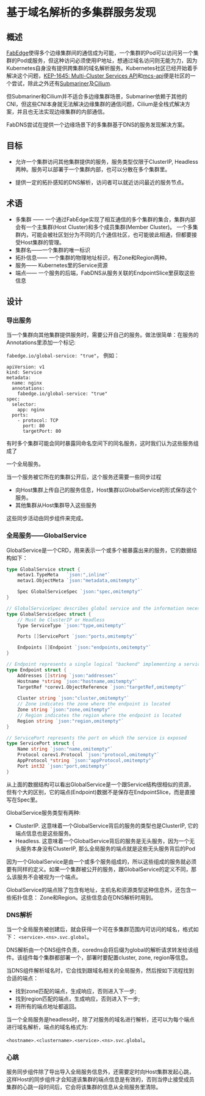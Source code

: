 # 基于域名解析的多集群服务发现

## 概述

[FabEdge](fabedge)使得多个边缘集群间的通信成为可能，一个集群的Pod可以访问另一个集群的Pod或服务，但这种访问必须使用IP地址，想通过域名访问则无能为力，因为Kubernetes自身没有提供跨集群的域名解析服务。Kubernetes社区已经开始着手解决这个问题，[KEP-1645: Multi-Cluster Services API](KEP-1645)和[mcs-api](mcs-api)便是社区的一个尝试，除此之外还有[Submariner](lighthouse)及[Cilium](cilium-service-discovery).

但Submariner和Cilium并不适合多边缘集群场景，Submariner依赖于其他的CNI，但这些CNI本身就无法解决边缘集群的通信问题，Cilium是全栈式解决方案，并且也无法实现边缘集群的内部通信。

FabDNS尝试在提供一个边缘场景下的多集群基于DNS的服务发现解决方案。



## 目标

* 允许一个集群访问其他集群提供的服务，服务类型仅限于ClusterIP, Headless两种。服务可以部署于一个集群内部，也可以分散在多个集群里。

* 提供一定的拓扑感知的DNS解析，访问者可以就近访问最近的服务节点。

  

## 术语

* 多集群 —— 一个通过FabEdge实现了相互通信的多个集群的集合，集群内部会有一个主集群(Host Cluster)和多个成员集群(Member Cluster)。 一个多集群内，可能会被社区划分为不同的几个通信社区，也可能彼此相通，但都要接受Host集群的管理。
* 集群名——一个集群的唯一标识
* 拓扑信息—— 一个集群的物理地址标识，有Zone和Region两种。
* 服务—— Kubernetes里的Service资源
* 端点—— 一个服务的后端，FabDNS从服务关联的EndpointSlice里获取这些信息

## 设计



### 导出服务

当一个集群向其他集群提供服务时，需要公开自己的服务。做法很简单：在服务的Annotations里添加一个标记:

`fabedge.io/global-service: "true"`， 例如：

```
apiVersion: v1
kind: Service
metadata:
  name: nginx
  annotations:
  	fabedge.io/global-service: "true"
spec:
  selector:
    app: nginx
  ports:
    - protocol: TCP
      port: 80
      targetPort: 80
```



有时多个集群可能会同时暴露同命名空间下的同名服务，这时我们认为这些服务组成了

一个全局服务。

当一个服务被它所在的集群公开后，这个服务还需要一些同步过程

* 向Host集群上传自己的服务信息，Host集群以GlobalService的形式保存这个服务。
* 其他集群从Host集群导入这些服务

这些同步活动由同步组件来完成。



### 全局服务——GlobalService

GlobalService是一个CRD，用来表示一个或多个被暴露出来的服务，它的数据结构如下：

```go
type GlobalService struct {
	metav1.TypeMeta   `json:",inline"`
	metav1.ObjectMeta `json:"metadata,omitempty"`

	Spec GlobalServiceSpec `json:"spec,omitempty"`
}

// GlobalServiceSpec describes global service and the information necessary to consume it.
type GlobalServiceSpec struct {
	// Must be ClusterIP or Headless
	Type ServiceType `json:"type,omitempty"`

	Ports []ServicePort `json:"ports,omitempty"`

	Endpoints []Endpoint `json:"endpoints,omitempty"`
}

// Endpoint represents a single logical "backend" implementing a service.
type Endpoint struct {
	Addresses []string `json:"addresses"`
    Hostname *string `json:"hostname,omitempty"`
	TargetRef *corev1.ObjectReference `json:"targetRef,omitempty"`
	
	Cluster string `json:"cluster,omitempty"`
	// Zone indicates the zone where the endpoint is located
	Zone string `json:"zone,omitempty"`
	// Region indicates the region where the endpoint is located
	Region string `json:"region,omitempty"`
}

// ServicePort represents the port on which the service is exposed
type ServicePort struct {
	Name string `json:"name,omitempty"`
	Protocol corev1.Protocol `json:"protocol,omitempty"`
	AppProtocol *string `json:"appProtocol,omitempty"`
	Port int32 `json:"port,omitempty"`
}
```

从上面的数据结构可以看出GlobalService是一个跟Service结构很相似的资源，但有个大的区别，它的端点(Endpoint)数据不是保存在EndpointSlice，而是直接写在Spec里。

GlobalService服务类型有两种:

* ClusterIP. 这意味着一个GlobalService背后的服务的类型也是ClusterIP, 它的端点信息也是这些服务。
* Headless. 这意味着一个GlobalService背后的服务是无头服务，因为一个无头服务本身没有ClusterIP, 那么全局服务的端点就是这些无头服务背后的Pod

因为一个GlobalService是由一个或多个服务组成的，所以这些组成的服务就必须要有同样的定义。如果一个集群被公开的服务，跟GlobalService的定义不同，那么该服务不会被视为一个端点。

GlobalService的端点除了包含有地址，主机名和资源类型这种信息外，还包含一些拓扑信息： Zone和Region。这些信息会在DNS解析时用到。



### DNS解析

当一个全局服务被创建后，就会获得一个可在多集群范围内可访问的域名，格式如下： `<service>.<ns>.svc.global`。

DNS解析由一个DNS组件负责，coredns会将后缀为global的解析请求转发给该组件。该组件每个集群都部署一个，部署时要配置cluster, zone, region等信息。

当DNS组件解析域名时，它会找到跟域名相关的全局服务，然后按如下流程找到合适的端点：

* 找到zone匹配的端点，生成响应，否则进入下一步;
* 找到region匹配的端点，生成响应，否则进入下一步;
* 将所有的端点地址都返回。



当一个全局服务是headless时，除了对服务的域名进行解析，还可以为每个端点进行域名解析，端点的域名格式为:

`<hostname>.<clustername>.<service>.<ns>.svc.global`。



### 心跳

服务同步组件除了导出导入全局服务信息外，还需要定时向Host集群发起心跳，这样Host的同步组件才会知道该集群的端点信息是有效的，否则当停止接受成员集群的心跳一段时间后，它会将该集群的信息从全局服务里清除。



[fabedge]: https://github.com/FabEdge/fabedge
[KEP-1645]: https://github.com/kubernetes/enhancements/tree/master/keps/sig-multicluster/1645-multi-cluster-services-api
[mcs-api]: https://github.com/kubernetes-sigs/mcs-api
[lighthouse]: https://submariner.io/getting-started/architecture/service-discovery/
[cilium-service-discovery]: https://submariner.io/getting-started/architecture/service-discovery/
